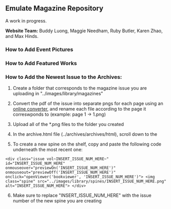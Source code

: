 ## Emulate Magazine Repository
A work in progress. 

**Website Team:** Buddy Luong, Maggie Needham, Ruby Butler, Karen Zhao, and Max Hinds. 

### How to Add Event Pictures

### How to Add Featured Works

### How to Add the Newest Issue to the Archives:
1. Create a folder that corresponds to the magazine issue you are uploading in "../images/library/magazines"

2. Convert the pdf of the issue into separate pngs for each page using an [online converter](https://pdf2png.com/), and rename each file according to the page it correswponds to (example: page 1 -> 1.png)

3. Upload all of the *.png files to the folder you created

4. In the archive.html file (../archives/archives/html), scroll down to the 

5. To create a new spine on the shelf, copy and paste the following code underneath the most recent one:
~~~~
<div class="issue vol~INSERT_ISSUE_NUM_HERE~" id="INSERT_ISSUE_NUM_HERE" onmouseover="previewOn('INSERT_ISSUE_NUM_HERE')" onmouseout="previewOff('INSERT_ISSUE_NUM_HERE')" onclick="openViewer('bookviewer', 'INSERT_ISSUE_NUM_HERE')"> <img class="spine" src="../images/library/spines/INSERT_ISSUE_NUM_HERE.png" alt="INSERT_ISSUE_NUM_HERE"> </div>
~~~~
6. Make sure to replace "INSERT_ISSUE_NUM_HERE" with the issue number of the new spine you are creating
